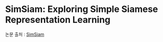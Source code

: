 # SimSiam: Exploring Simple Siamese Representation Learning

논문 출처 : [SimSiam](https://arxiv.org/pdf/2011.10566)


